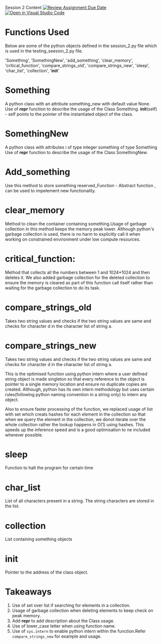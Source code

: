 Session 2 Content
[![Review Assignment Due Date](https://classroom.github.com/assets/deadline-readme-button-24ddc0f5d75046c5622901739e7c5dd533143b0c8e959d652212380cedb1ea36.svg)](https://classroom.github.com/a/9PGvJjzy)
[![Open in Visual Studio Code](https://classroom.github.com/assets/open-in-vscode-718a45dd9cf7e7f842a935f5ebbe5719a5e09af4491e668f4dbf3b35d5cca122.svg)](https://classroom.github.com/online_ide?assignment_repo_id=15242136&assignment_repo_type=AssignmentRepo)

# Functions Used

Below are some of the python objects defined in the session_2.py file which is used in the testing_seesion_2.py file.

'Something',
'SomethingNew',
'add_something',
'clear_memory',
'critical_function',
'compare_strings_old',
'compare_strings_new',
'sleep',
'char_list',
'collection',
'__init__'

# Something

A python class with an attribute something_new with default value None.
Use of __repr__ function to describe the usage of the Class Something.
__init__(self) - self points to the pointer of the instantiated object of the class.

# SomethingNew

A python class with attributes i of type integer something of type Something
Use of __repr__ function to describe the usage of the Class SomethingNew. 

# Add_something 
Use this method to store something
reserved_Function - Abstract function , can be used to impelement new functionality.

# clear_memory
Method to clean the container containing something.Usage of garbage collection in this method keeps the memory peak lower. Although python's garbage collection is used, there is no harm to explicitly call it when working on constrained environment under low compute resources.

# critical_function:
Method that collects all the numbers between 1 and 1024*1024 and then deletes it. We also added garbage collection  for the deleted collection to ensure the memory is cleared as part of this function call itself rather than waiting for the garbage collection to do its task.
# compare_strings_old

Takes two string values and checks if the two string values are same and checks for character d in the character list of string a.

# compare_strings_new

Takes two string values and checks if the two string values are same and checks for character d in the character list of string a.

This is the optimised function using python intern where a user defined string object is made singleton so that every reference to the object is pointer to a single memory location and ensure no duplicate copies are created.
Although, python has its own intern methodology but uses certain rules(following python naming convention in a string only) to intern any object. 

Also to ensure faster processing of the function, we replaced usage of list with set which creats hashes for each element in the collection so that when we query the element in the collection, we donot iterate over the whole collection rather the lookup happens in O(1) using hashes. This speeds up the inference speed and is a good optimisation to ne included wherever possible.

# sleep
Function to halt the program for certain time

# char_list

List of all characters present in a string. The string characters are stored in the list.

# collection
List containing something objects

# __init__
Pointer to the address of the class object.

# Takeaways

1. Use of set over list if searching for elements in a collection.
2. Usage of garbage collection when deleting elements to keep check on peak memory.
3. Add __repr__ to add description about the Class usage.
4. Use of lower_case letter when using function name.
5. Use of `` sys.intern `` to enable python intern within the function.Refer ``compare_strings_new`` for example and usage.

